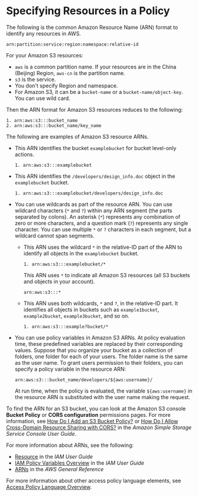 # Specifying Resources in a Policy<a name="s3-arn-format"></a>

The following is the common Amazon Resource Name \(ARN\) format to identify any resources in AWS\.

```
arn:partition:service:region:namespace:relative-id
```

For your Amazon S3 resources: 
+ `aws` is a common partition name\. If your resources are in the China \(Beijing\) Region, `aws-cn` is the partition name\.
+ `s3` is the service\. 
+ You don't specify Region and namespace\.
+ For Amazon S3, it can be a `bucket-name` or a `bucket-name/object-key`\. You can use wild card\. 

Then the ARN format for Amazon S3 resources reduces to the following:

```
1. arn:aws:s3:::bucket_name
2. arn:aws:s3:::bucket_name/key_name
```

The following are examples of Amazon S3 resource ARNs\. 
+ This ARN identifies the bucket `examplebucket` for bucket level-only actions\.

  ```
  1. arn:aws:s3:::examplebucket
  ```

+ This ARN identifies the `/developers/design_info.doc` object in the `examplebucket` bucket\.

  ```
  1. arn:aws:s3:::examplebucket/developers/design_info.doc
  ```
+ You can use wildcards as part of the resource ARN\. You can use wildcard characters \(`*` and `?`\) within any ARN segment \(the parts separated by colons\)\. An asterisk \(`*`\) represents any combination of zero or more characters, and a question mark \(`?`\) represents any single character\. You can use multiple `*` or `?` characters in each segment, but a wildcard cannot span segments\. 
  + This ARN uses the wildcard `*` in the relative\-ID part of the ARN to identify all objects in the `examplebucket` bucket\. 

    ```
    1. arn:aws:s3:::examplebucket/*
    ```

    This ARN uses `*` to indicate all Amazon S3 resources \(all S3 buckets and objects in your account\)\.

    ```
    arn:aws:s3:::*
    ```
  + This ARN uses both wildcards, `*` and `?`, in the relative\-ID part\. It identifies all objects in buckets such as `example1bucket`, `example2bucket`, `example3bucket`, and so on\.

    ```
    1. arn:aws:s3:::example?bucket/*
    ```
+ You can use policy variables in Amazon S3 ARNs\. At policy evaluation time, these predefined variables are replaced by their corresponding values\. Suppose that you organize your bucket as a collection of folders, one folder for each of your users\. The folder name is the same as the user name\. To grant users permission to their folders, you can specify a policy variable in the resource ARN:

  ```
  arn:aws:s3:::bucket_name/developers/${aws:username}/
  ```

  At run time, when the policy is evaluated, the variable `${aws:username}` in the resource ARN is substituted with the user name making the request\. 

To find the ARN for an S3 bucket, you can look at the Amazon S3 console **Bucket Policy** or **CORS configuration** permissions pages\. For more information, see [How Do I Add an S3 Bucket Policy?](http://docs.aws.amazon.com/AmazonS3/latest/user-guide/add-bucket-policy.html) or [How Do I Allow Cross\-Domain Resource Sharing with CORS?](http://docs.aws.amazon.com/AmazonS3/latest/user-guide/add-cors-configuration.html) in the *Amazon Simple Storage Service Console User Guide*\.

For more information about ARNs, see the following:
+ [Resource](http://docs.aws.amazon.com/IAM/latest/UserGuide/reference_policies_elements.html#Resource) in the *IAM User Guide*
+ [IAM Policy Variables Overview](http://docs.aws.amazon.com/IAM/latest/UserGuide/reference_policies_variables.html) in the *IAM User Guide*
+ [ARNs](http://docs.aws.amazon.com/general/latest/gr/aws-arns-and-namespaces.html) in the *AWS General Reference*

For more information about other access policy language elements, see [Access Policy Language Overview](access-policy-language-overview.md)\.
